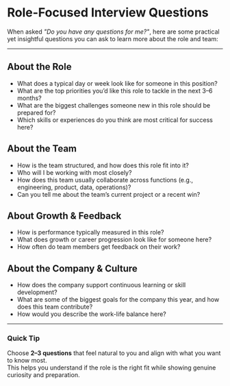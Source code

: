 # Role-Focused Interview Questions

When asked *"Do you have any questions for me?"*, here are some practical yet insightful questions you can ask to learn more about the role and team:

---

## About the Role
- What does a typical day or week look like for someone in this position?
- What are the top priorities you’d like this role to tackle in the next 3–6 months?
- What are the biggest challenges someone new in this role should be prepared for?
- Which skills or experiences do you think are most critical for success here?

## About the Team
- How is the team structured, and how does this role fit into it?
- Who will I be working with most closely?
- How does this team usually collaborate across functions (e.g., engineering, product, data, operations)?
- Can you tell me about the team’s current project or a recent win?

## About Growth & Feedback
- How is performance typically measured in this role?
- What does growth or career progression look like for someone here?
- How often do team members get feedback on their work?

## About the Company & Culture
- How does the company support continuous learning or skill development?
- What are some of the biggest goals for the company this year, and how does this team contribute?
- How would you describe the work-life balance here?

---

### Quick Tip
Choose **2–3 questions** that feel natural to you and align with what you want to know most.  
This helps you understand if the role is the right fit while showing genuine curiosity and preparation.
